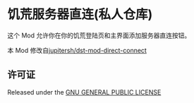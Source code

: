 # 饥荒服务器直连(私人仓库)

这个 Mod 允许你在你的饥荒登陆页和主界面添加服务器直连按钮。  

本 Mod 修改自[jupitersh/dst-mod-direct-connect](https://github.com/jupitersh/dst-mod-direct-connect)

## 许可证

Released under the [GNU GENERAL PUBLIC LICENSE](https://www.gnu.org/licenses/gpl-3.0.en.html)  
